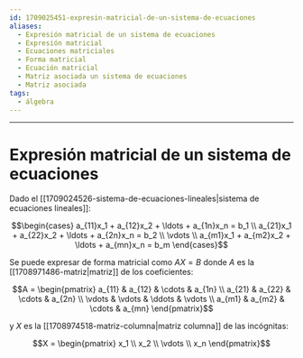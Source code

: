 ```yaml
---
id: 1709025451-expresin-matricial-de-un-sistema-de-ecuaciones
aliases:
  - Expresión matricial de un sistema de ecuaciones
  - Expresión matricial
  - Ecuaciones matriciales
  - Forma matricial
  - Ecuación matricial
  - Matriz asociada un sistema de ecuaciones
  - Matriz asociada
tags:
  - álgebra
---
```

****
# Expresión matricial de un sistema de ecuaciones

Dado el [[1709024526-sistema-de-ecuaciones-lineales|sistema de ecuaciones lineales]]:

$$\begin{cases}
a_{11}x_1 + a_{12}x_2 + \ldots + a_{1n}x_n = b_1 \\
a_{21}x_1 + a_{22}x_2 + \ldots + a_{2n}x_n = b_2 \\
\vdots \\
a_{m1}x_1 + a_{m2}x_2 + \ldots + a_{mn}x_n = b_m
\end{cases}$$

Se puede expresar de forma matricial como $AX = B$ donde $A$ es la [[1708971486-matriz|matriz]] de los coeficientes:

$$A = 
\begin{pmatrix}
a_{11} & a_{12} & \cdots & a_{1n} \\
a_{21} & a_{22} & \cdots & a_{2n} \\
\vdots & \vdots & \ddots & \vdots \\
a_{m1} & a_{m2} & \cdots & a_{mn}
\end{pmatrix}$$

y $X$ es la [[1708974518-matriz-columna|matriz columna]] de las incógnitas:

$$X =
\begin{pmatrix}
x_1 \\
x_2 \\
\vdots \\
x_n
\end{pmatrix}$$
